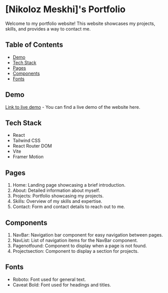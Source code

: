 # [Nikoloz Meskhi]'s Portfolio

Welcome to my portfolio website! This website showcases my projects, skills, and provides a way to contact me.

## Table of Contents

- [Demo](#demo)
- [Tech Stack](#tech-stack)
- [Pages](#pages)
- [Components](#components)
- [Fonts](#fonts)

## Demo

[Link to live demo](https://nikolozi2004.github.io/Personal-Portfolio/) - You can find a live demo of the website here.

## Tech Stack

- React
- Tailwind CSS
- React Router DOM
- Vite
- Framer Motion

## Pages

1. Home: Landing page showcasing a brief introduction.
2. About: Detailed information about myself.
3. Projects: Portfolio showcasing my projects.
4. Skills: Overview of my skills and expertise.
5. Contact: Form and contact details to reach out to me.

## Components

1. NavBar: Navigation bar component for easy navigation between pages.
2. NavList: List of navigation items for the NavBar component.
3. Pagenotfound: Component to display when a page is not found.
4. Projectsection: Component to display a section for projects.

## Fonts

- Roboto: Font used for general text.
- Caveat Bold: Font used for headings and titles.
